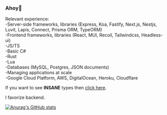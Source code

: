 ### Ahoy👋
Relevant experience: <br>
-Server-side frameworks, libraries (Express, Koa, Fastify, Next.js, Nestjs, Luvit, Lapis, Connect, Prisma ORM, TypeORM) <br>
-Frontend frameworks, libraries (React, MUI, Recoil, Tailwindcss, Headless-ui) <br> 
-JS/TS <br>
-Basic C# <br>
-Rust <br>
-Lua <br>
-Databases (MySQL, Postgres, JSON documents) <br>
-Managing applications at scale <br>
-Google Cloud Platform, AWS, DigitalOcean, Heroku, Cloudflare<br>


If you want to see **INSANE** types then [click here](https://github.com/wowjeeez/fivem-kv/blob/master/server/core/database.ts). <br>

I favorize backend. <br>

[![Anurag's GitHub stats](https://github-readme-stats.vercel.app/api?username=wowjeeez&count_private=true&show_icons=true&theme=radical)](https://github.com/anuraghazra/github-readme-stats) <br>
